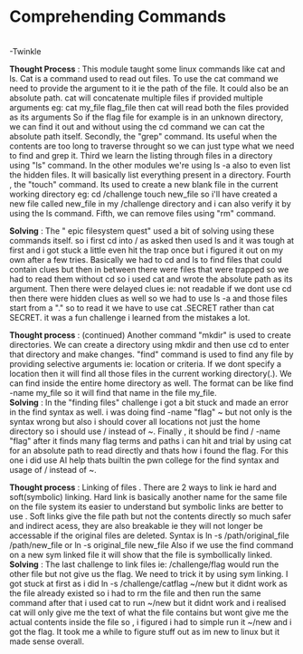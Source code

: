 # Comprehending Commands 
<br>
-Twinkle 
<br>

**Thought Process** : This module taught some linux commands like cat and ls. Cat is a command used to read out files. To use the cat command 
                      we need to provide the argument to it ie the path of the file. It could also be an absolute path. cat will concatenate 
                      multiple files if provided multiple arguments eg: cat my_file flag_file then cat will read both the files provided as its arguments 
                      So if the flag file for example is in an unknown directory, we can find it out and without using the cd command we can cat the absolute path itself. 
                      Secondly, the "grep" command. Its useful when the contents are too long to traverse throught so we can just type what we need to find 
                      and grep it.
                      Third we learn the listing through files in a directory using "ls" command. In the other modules we're using ls -a also to even list the hidden files. 
                      It will basically list everything present in a directory.
                      Fourth , the "touch" command. Its used to create a new blank file in the current working directory eg: 
                      cd /challenge 
                      touch new_file 
                      so i'll have created a new file called new_file in my /challenge directory and i can also verify it by using the ls command. 
                      Fifth, we can remove files using "rm" command.
<br>

**Solving** : The " epic filesystem quest" used a bit of solving using these commands itself. so i first cd into / as asked then used ls and it was tough at first and i got stuck a little 
                even hit the trap once but i figured it out on my own after a few tries. Basically we had to cd and ls to find files that could contain clues but then in between there were files
                that were trapped so we had to read them without cd so i used cat and wrote the absolute path as its argument. Then there were delayed clues ie: not readable if we dont use cd 
                then there were hidden clues as well so we had to use ls -a and those files start from a "." so to read it we have to use cat .SECRET rather than cat SECRET. 
                it was a fun challenge i learned from the mistakes a lot.
<br>

**Thought process** : (continued) Another command "mkdir" is used to create directories. We can create a directory using mkdir and then use cd to enter that directory and make changes.
                      "find" command is used to find any file by providing selective arguments ie: location or criteria. If we dont specify a location then it will find all those files in the 
                      current working directory(.). We can find inside the entire home directory as well. The format can be like 
                      find -name my_file 
                      so it will find that name in the file my_file. 
<br>
**Solving** : In the "finding files" challenge i got a bit stuck and made an error in the find syntax as well. i was doing find -name "flag" ~ but not only is the syntax wrong but also 
              i should cover all locations not just the home directory so i should use / instead of ~. Finally , it should be 
              find / -name "flag"
              after it finds many flag terms and paths i can hit and trial by using cat for an absolute path to read directly and thats how i found the flag. For this one i did use AI help thats 
              builtin the pwn college for the find syntax and usage of / instead of ~.
<br>

**Thought process** : Linking of files . There are 2 ways to link ie hard and soft(symbolic) linking. Hard link is basically another name for the same file on the file system its easier to understand but 
                      symbolic links are better to use . Soft links give the file path but not the contents directly so much safer and indirect acess, they are also breakable ie they will not longer be accessable 
                      if the original files are deleted. Syntax is 
                      ln -s /path/original_file /path/new_file 
                      or 
                      ln -s original_file new_file 
                      Also if we use the find command on a new sym linked file it will show that the file is symbollically linked. 
<br>
**Solving** : The last challenge to link files ie: /challenge/flag would run the other file but not give us the flag. We need to trick it by using sym linking. 
              I got stuck at first as i did ln -s /challenge/catflag ~/new 
              but it didnt work as the file already existed so i had to rm the file and then run the same command 
              after that i used cat to run ~/new but it didnt work and i realised cat will only give me the text of what the file contains but wont give me the actual contents inside the file 
              so , i figured i had to simple run it 
              ~/new 
              and i got the flag. It took me a while to figure stuff out as im new to linux but it made sense overall. 
              
                      

                      
